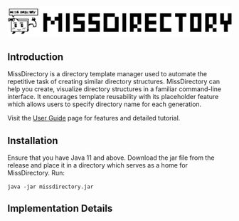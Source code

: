 
<picture>
    <source srcset="docs/assets/images/MissDirectory_title_white.svg" media="(prefers-color-scheme: dark)">
    <img src="docs/assets/images/MissDirectory_title_black.svg">
</picture>

## Introduction

MissDirectory is a directory template manager used to automate the repetitive task of creating similar directory structures.
MissDirectory can help you create, visualize directory structures in a familiar command-line interface. 
It encourages template reusability with its placeholder feature which allows users to specify directory name for each generation.

Visit the [User Guide](https://weekiat-douze.github.io/missdirectory/) page for features and detailed tutorial.

## Installation
Ensure that you have Java 11 and above.
Download the jar file from the release and place it in a directory 
which serves as a home for MissDirectory. Run:
```
java -jar missdirectory.jar
```

## Implementation Details


